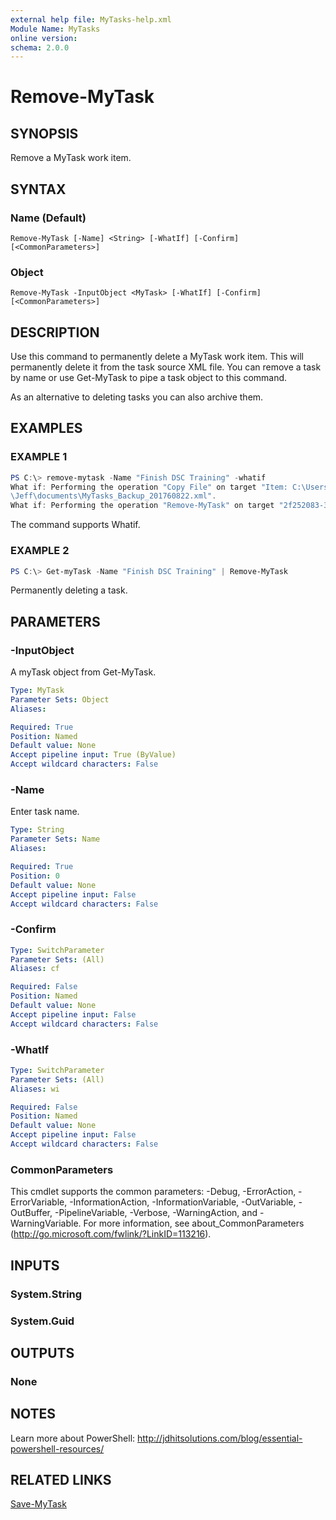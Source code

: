 ```yaml
---
external help file: MyTasks-help.xml
Module Name: MyTasks
online version:
schema: 2.0.0
---
```


# Remove-MyTask

## SYNOPSIS

Remove a MyTask work item.

## SYNTAX

### Name (Default)

```
Remove-MyTask [-Name] <String> [-WhatIf] [-Confirm] [<CommonParameters>]
```

### Object

```
Remove-MyTask -InputObject <MyTask> [-WhatIf] [-Confirm] [<CommonParameters>]
```

## DESCRIPTION

Use this command to permanently delete a MyTask work item. This will permanently delete it from the task source XML file. You can remove a task by name or use Get-MyTask to pipe a task object to this command.

As an alternative to deleting tasks you can also archive them.

## EXAMPLES

### EXAMPLE 1

```powershell
PS C:\> remove-mytask -Name "Finish DSC Training" -whatif
What if: Performing the operation "Copy File" on target "Item: C:\Users\Jeff\Documents\myTasks.xml Destination: C:\Users
\Jeff\documents\MyTasks_Backup_201760822.xml".
What if: Performing the operation "Remove-MyTask" on target "2f252083-3c8e-4823-9c7c-df55dd0d135a".
```

The command supports Whatif.

### EXAMPLE 2

```powershell
PS C:\> Get-myTask -Name "Finish DSC Training" | Remove-MyTask
```

Permanently deleting a task.

## PARAMETERS

### -InputObject

A myTask object from Get-MyTask.

```yaml
Type: MyTask
Parameter Sets: Object
Aliases:

Required: True
Position: Named
Default value: None
Accept pipeline input: True (ByValue)
Accept wildcard characters: False
```

### -Name

Enter task name.

```yaml
Type: String
Parameter Sets: Name
Aliases:

Required: True
Position: 0
Default value: None
Accept pipeline input: False
Accept wildcard characters: False
```

### -Confirm

```yaml
Type: SwitchParameter
Parameter Sets: (All)
Aliases: cf

Required: False
Position: Named
Default value: None
Accept pipeline input: False
Accept wildcard characters: False
```

### -WhatIf

```yaml
Type: SwitchParameter
Parameter Sets: (All)
Aliases: wi

Required: False
Position: Named
Default value: None
Accept pipeline input: False
Accept wildcard characters: False
```

### CommonParameters
This cmdlet supports the common parameters: -Debug, -ErrorAction, -ErrorVariable, -InformationAction, -InformationVariable, -OutVariable, -OutBuffer, -PipelineVariable, -Verbose, -WarningAction, and -WarningVariable. For more information, see about_CommonParameters (http://go.microsoft.com/fwlink/?LinkID=113216).

## INPUTS

### System.String

### System.Guid

## OUTPUTS

### None

## NOTES

Learn more about PowerShell:
http://jdhitsolutions.com/blog/essential-powershell-resources/

## RELATED LINKS

[Save-MyTask]()
